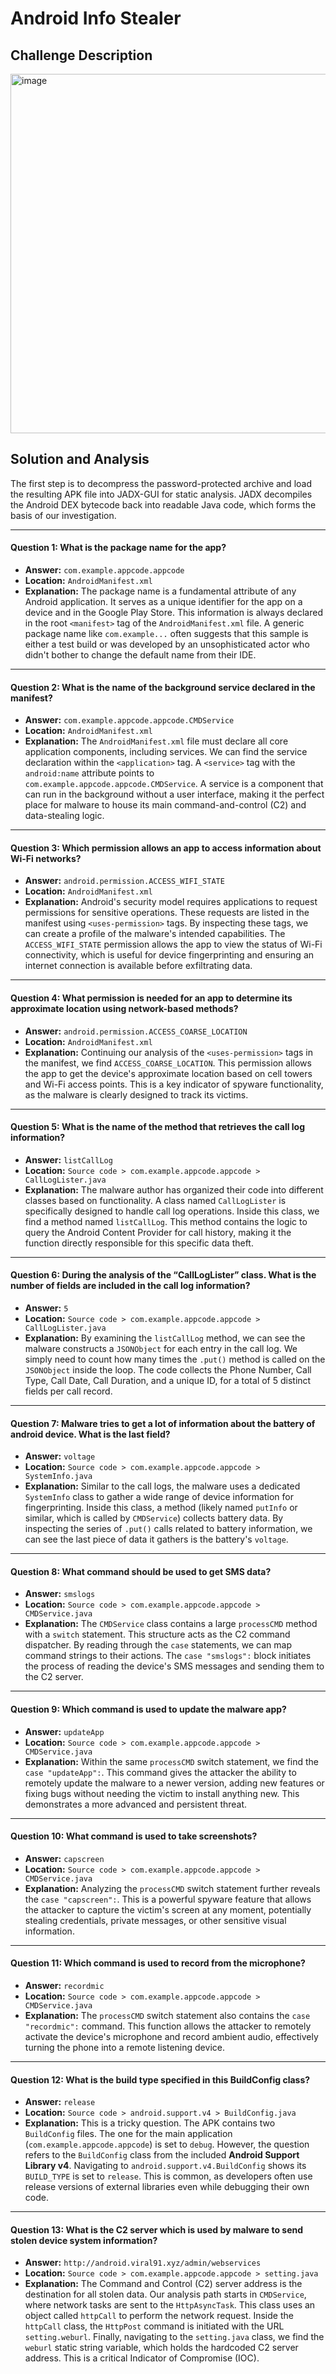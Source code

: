 # Android Info Stealer 

## Challenge Description 

<img width="1199" height="575" alt="image" src="https://github.com/user-attachments/assets/2d12845b-a71f-4bdb-b71e-d325b3af4a38" />

## Solution and Analysis 

The first step is to decompress the password-protected archive and load the resulting APK file into JADX-GUI for static analysis. JADX decompiles the Android DEX bytecode back into readable Java code, which forms the basis of our investigation.

---

#### Question 1: What is the package name for the app?

*   **Answer:** `com.example.appcode.appcode`
*   **Location:** `AndroidManifest.xml`
*   **Explanation:** The package name is a fundamental attribute of any Android application. It serves as a unique identifier for the app on a device and in the Google Play Store. This information is always declared in the root `<manifest>` tag of the `AndroidManifest.xml` file. A generic package name like `com.example...` often suggests that this sample is either a test build or was developed by an unsophisticated actor who didn't bother to change the default name from their IDE.

---

#### Question 2: What is the name of the background service declared in the manifest?

*   **Answer:** `com.example.appcode.appcode.CMDService`
*   **Location:** `AndroidManifest.xml`
*   **Explanation:** The `AndroidManifest.xml` file must declare all core application components, including services. We can find the service declaration within the `<application>` tag. A `<service>` tag with the `android:name` attribute points to `com.example.appcode.appcode.CMDService`. A service is a component that can run in the background without a user interface, making it the perfect place for malware to house its main command-and-control (C2) and data-stealing logic.

---

#### Question 3: Which permission allows an app to access information about Wi-Fi networks?

*   **Answer:** `android.permission.ACCESS_WIFI_STATE`
*   **Location:** `AndroidManifest.xml`
*   **Explanation:** Android's security model requires applications to request permissions for sensitive operations. These requests are listed in the manifest using `<uses-permission>` tags. By inspecting these tags, we can create a profile of the malware's intended capabilities. The `ACCESS_WIFI_STATE` permission allows the app to view the status of Wi-Fi connectivity, which is useful for device fingerprinting and ensuring an internet connection is available before exfiltrating data.

---

#### Question 4: What permission is needed for an app to determine its approximate location using network-based methods?

*   **Answer:** `android.permission.ACCESS_COARSE_LOCATION`
*   **Location:** `AndroidManifest.xml`
*   **Explanation:** Continuing our analysis of the `<uses-permission>` tags in the manifest, we find `ACCESS_COARSE_LOCATION`. This permission allows the app to get the device's approximate location based on cell towers and Wi-Fi access points. This is a key indicator of spyware functionality, as the malware is clearly designed to track its victims.

---

#### Question 5: What is the name of the method that retrieves the call log information?

*   **Answer:** `listCallLog`
*   **Location:** `Source code > com.example.appcode.appcode > CallLogLister.java`
*   **Explanation:** The malware author has organized their code into different classes based on functionality. A class named `CallLogLister` is specifically designed to handle call log operations. Inside this class, we find a method named `listCallLog`. This method contains the logic to query the Android Content Provider for call history, making it the function directly responsible for this specific data theft.

---

#### Question 6: During the analysis of the “CallLogLister” class. What is the number of fields are included in the call log information?

*   **Answer:** `5`
*   **Location:** `Source code > com.example.appcode.appcode > CallLogLister.java`
*   **Explanation:** By examining the `listCallLog` method, we can see the malware constructs a `JSONObject` for each entry in the call log. We simply need to count how many times the `.put()` method is called on the `JSONObject` inside the loop. The code collects the Phone Number, Call Type, Call Date, Call Duration, and a unique ID, for a total of 5 distinct fields per call record.

---

#### Question 7: Malware tries to get a lot of information about the battery of android device. What is the last field?

*   **Answer:** `voltage`
*   **Location:** `Source code > com.example.appcode.appcode > SystemInfo.java`
*   **Explanation:** Similar to the call logs, the malware uses a dedicated `SystemInfo` class to gather a wide range of device information for fingerprinting. Inside this class, a method (likely named `putInfo` or similar, which is called by `CMDService`) collects battery data. By inspecting the series of `.put()` calls related to battery information, we can see the last piece of data it gathers is the battery's `voltage`.

---

#### Question 8: What command should be used to get SMS data?

*   **Answer:** `smslogs`
*   **Location:** `Source code > com.example.appcode.appcode > CMDService.java`
*   **Explanation:** The `CMDService` class contains a large `processCMD` method with a `switch` statement. This structure acts as the C2 command dispatcher. By reading through the `case` statements, we can map command strings to their actions. The `case "smslogs":` block initiates the process of reading the device's SMS messages and sending them to the C2 server.

---

#### Question 9: Which command is used to update the malware app?

*   **Answer:** `updateApp`
*   **Location:** `Source code > com.example.appcode.appcode > CMDService.java`
*   **Explanation:** Within the same `processCMD` switch statement, we find the `case "updateApp":`. This command gives the attacker the ability to remotely update the malware to a newer version, adding new features or fixing bugs without needing the victim to install anything new. This demonstrates a more advanced and persistent threat.

---

#### Question 10: What command is used to take screenshots?

*   **Answer:** `capscreen`
*   **Location:** `Source code > com.example.appcode.appcode > CMDService.java`
*   **Explanation:** Analyzing the `processCMD` switch statement further reveals the `case "capscreen":`. This is a powerful spyware feature that allows the attacker to capture the victim's screen at any moment, potentially stealing credentials, private messages, or other sensitive visual information.

---

#### Question 11: Which command is used to record from the microphone?

*   **Answer:** `recordmic`
*   **Location:** `Source code > com.example.appcode.appcode > CMDService.java`
*   **Explanation:** The `processCMD` switch statement also contains the `case "recordmic":` command. This function allows the attacker to remotely activate the device's microphone and record ambient audio, effectively turning the phone into a remote listening device.

---

#### Question 12: What is the build type specified in this BuildConfig class?

*   **Answer:** `release`
*   **Location:** `Source code > android.support.v4 > BuildConfig.java`
*   **Explanation:** This is a tricky question. The APK contains two `BuildConfig` files. The one for the main application (`com.example.appcode.appcode`) is set to `debug`. However, the question refers to the `BuildConfig` class from the included **Android Support Library v4**. Navigating to `android.support.v4.BuildConfig` shows its `BUILD_TYPE` is set to `release`. This is common, as developers often use release versions of external libraries even while debugging their own code.

---

#### Question 13: What is the C2 server which is used by malware to send stolen device system information?

*   **Answer:** `http://android.viral91.xyz/admin/webservices`
*   **Location:** `Source code > com.example.appcode.appcode > setting.java`
*   **Explanation:** The Command and Control (C2) server address is the destination for all stolen data. Our analysis path starts in `CMDService`, where network tasks are sent to the `HttpAsyncTask`. This class uses an object called `httpCall` to perform the network request. Inside the `httpCall` class, the `HttpPost` command is initiated with the URL `setting.weburl`. Finally, navigating to the `setting.java` class, we find the `weburl` static string variable, which holds the hardcoded C2 server address. This is a critical Indicator of Compromise (IOC).

